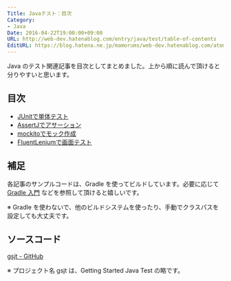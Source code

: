 ```yaml
---
Title: Javaテスト：目次
Category:
- Java
Date: 2016-04-22T19:00:00+09:00
URL: http://web-dev.hatenablog.com/entry/java/test/table-of-contents
EditURL: https://blog.hatena.ne.jp/mamorums/web-dev.hatenablog.com/atom/entry/10328749687179059743
---
```


Java のテスト関連記事を目次としてまとめました。上から順に読んで頂けると分りやすいと思います。


## 目次
- [JUnitで単体テスト](/entry/java/test/junit/quick-start)
- [AssertJでアサーション](/entry/java/test/assertj/quick-start)
- [mockitoでモック作成](/entry/java/test/mockito/quick-start)
- [FluentLeniumで画面テスト](/entry/java/test/fluentlenium/quick-start)


## 補足
各記事のサンプルコードは、Gradle を使ってビルドしています。必要に応じて [Gradle 入門](/entry/gradle/table-of-contents) などを参照して頂けると嬉しいです。

※ Gradle を使わないで、他のビルドシステムを使ったり、手動でクラスパスを設定しても大丈夫です。


## ソースコード
[gsjt - GitHub](https://github.com/mamorum/blog/tree/master/code/gsjt)

※ プロジェクト名 gsjt は、Getting Started Java Test の略です。
